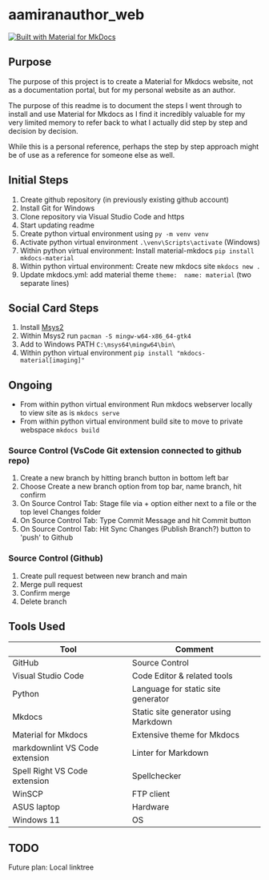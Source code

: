 # aamiranauthor_web

[![Built with Material for MkDocs](https://img.shields.io/badge/Material_for_MkDocs-526CFE?style=for-the-badge&logo=MaterialForMkDocs&logoColor=white)](https://squidfunk.github.io/mkdocs-material/)

## Purpose

The purpose of this project is to create a Material for Mkdocs website, not as a documentation portal, but for my personal website as an author.

The purpose of this readme is to document the steps I went through to install and use Material for Mkdocs as I find it incredibly valuable for my very limited memory to refer back to what I actually did step by step and decision by decision.

While this is a personal reference, perhaps the step by step approach might be of use as a reference for someone else as well.

## Initial Steps

1. Create github repository (in previously existing github account)
2. Install Git for Windows
3. Clone repository via Visual Studio Code and https
4. Start updating readme
5. Create python virtual environment using `py -m venv venv`
6. Activate python virtual environment `.\venv\Scripts\activate` (Windows)
7. Within python virtual environment: Install material-mkdocs `pip install mkdocs-material`
8. Within python virtual environment: Create new mkdocs site `mkdocs new .`
9. Update mkdocs.yml: add material theme `theme:  name: material` (two separate lines)

## Social Card Steps

1. Install [Msys2](https://www.msys2.org/)
2. Within Msys2 run `pacman -S mingw-w64-x86_64-gtk4`
3. Add to Windows PATH `C:\msys64\mingw64\bin\`
4. Within python virtual environment `pip install "mkdocs-material[imaging]"`

## Ongoing

- From within python virtual environment Run mkdocs webserver locally to view site as is `mkdocs serve`
- From within python virtual environment build site to move to private webspace `mkdocs build`

### Source Control (VsCode Git extension connected to github repo)

1. Create a new branch by hitting branch button in bottom left bar
2. Choose Create a new branch option from top bar, name branch, hit confirm
3. On Source Control Tab: Stage file via + option either next to a file or the top level Changes folder
4. On Source Control Tab: Type Commit Message and hit Commit button
5. On Source Control Tab: Hit Sync Changes (Publish Branch?) button to 'push' to Github

### Source Control (Github)

1. Create pull request between new branch and main
2. Merge pull request
3. Confirm merge
4. Delete branch

## Tools Used

| Tool | Comment |
| --- | --- |
| GitHub | Source Control |
| Visual Studio Code | Code Editor & related tools |
| Python | Language for static site generator |
| Mkdocs | Static site generator using Markdown |
| Material for Mkdocs | Extensive theme for Mkdocs |
| markdownlint VS Code extension | Linter for Markdown |
| Spell Right VS Code extension | Spellchecker |
| WinSCP | FTP client |
| ASUS laptop | Hardware |
| Windows 11 | OS |

## TODO

Future plan: Local linktree
